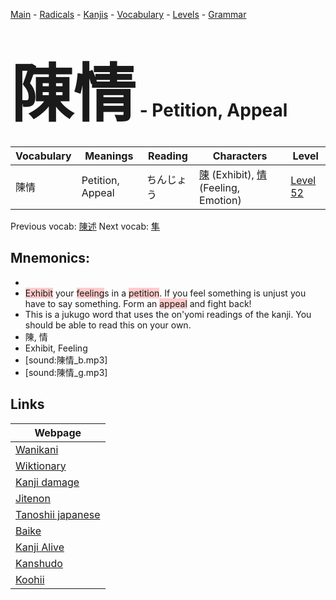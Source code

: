 <style> bigfont {font-size: 100px}</style>
[Main](../README.md) -
[Radicals](../radicals.md) -
[Kanjis](../kanjis.md) -
[Vocabulary](../vocabulary.md) -
[Levels](../levels.md) -
[Grammar](../grammar.md)
# <bigfont> 陳情</bigfont> - Petition, Appeal 

| Vocabulary | Meanings | Reading | Characters | Level |
| --- | --- | --- | --- | --- |
| 陳情 | Petition, Appeal | ちんじょう |  [陳](../kanjis/陳.md) (Exhibit), [情](../kanjis/情.md) (Feeling, Emotion) | [Level 52](../levels/wk_level52.md) |

Previous vocab: [陳述](陳述.md) Next vocab: [隼](隼.md) 

## Mnemonics:

* 
* <span style="background-color:#ffcccb"> Exhibit</span> your <span style="background-color:#ffcccb"> feeling</span>s in a <span style="background-color:#ffcccb"> petition</span>. If you feel something is unjust you have to say something. Form an <span style="background-color:#ffcccb"> appeal</span> and fight back!
* This is a jukugo word that uses the on'yomi readings of the kanji. You should be able to read this on your own.
* 陳, 情
* Exhibit, Feeling
* [sound:陳情_b.mp3]
* [sound:陳情_g.mp3]


## Links 

| Webpage |
| --- |
| [Wanikani          ](https://www.wanikani.com/kanji/陳情) |
| [Wiktionary        ](https://en.wiktionary.org/wiki/陳情) |
| [Kanji damage      ](http://www.kanjidamage.com/kanji/search?utf8=✓&q=陳情) |
| [Jitenon           ](https://jitenon.com/kanji/陳情) |
| [Tanoshii japanese ](https://www.tanoshiijapanese.com/dictionary/kanji.cfm?k=陳情) |
| [Baike             ](https://baike.baidu.com/item/陳情) |
| [Kanji Alive       ](https://app.kanjialive.com/陳情) |
| [Kanshudo          ](https://www.kanshudo.com/searchmn?q=陳情) |
| [Koohii            ](https://kanji.koohii.com/study/kanji/陳情) |
